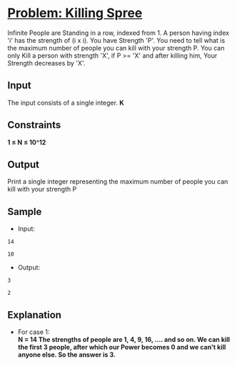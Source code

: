 # [Problem: Killing Spree](https://my.newtonschool.co/playground/code/4f03aak4x762)

Infinite People are Standing in a row, indexed from 1. A person having index 'i' has the strength of (i x i).
You have Strength 'P'. You need to tell what is the maximum number of people you can kill with your strength P.
You can only Kill a person with strength 'X', if P >= 'X'  and after killing him, Your Strength decreases by 'X'.

## Input

The input consists of a single integer.
**K**

## Constraints

**1 ≤ N ≤ 10^12**

## Output

Print a single integer representing the maximum number of people you can kill with your strength P

## Sample

- Input:
```
14

10
```

- Output:
```
3

2
```

## Explanation

- For case 1: <br> **N = 14
The strengths of people are 1, 4, 9, 16, .... and so on. We can kill the first 3 people, after which our Power becomes 0 and we can't kill anyone else. So the answer is 3.**
